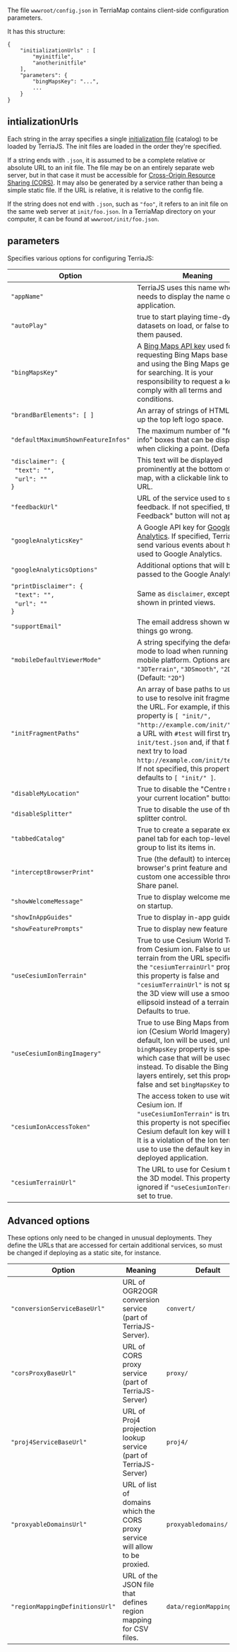 The file `wwwroot/config.json` in TerriaMap contains client-side configuration parameters.

It has this structure:

```
{
    "initializationUrls" : [
        "myinitfile",
        "anotherinitfile"
    ],
    "parameters": {
        "bingMapsKey": "...",
        ...
    }
}
```

## intializationUrls

Each string in the array specifies a single [initialization file](initialization-files.md) (catalog) to be loaded by TerriaJS.  The init files are loaded in the order they're specified.

If a string ends with `.json`, it is assumed to be a complete relative or absolute URL to an init file.  The file may be on an entirely separate web server, but in that case it must be accessible for [Cross-Origin Resource Sharing (CORS)](../connecting-to-data/cross-origin-resource-sharing.md).  It may also be generated by a service rather than being a simple static file.  If the URL is relative, it is relative to the config file.

If the string does not end with `.json`, such as `"foo"`, it refers to an init file on the same web server at `init/foo.json`.  In a TerriaMap directory on your computer, it can be found at `wwwroot/init/foo.json`.

## parameters

Specifies various options for configuring TerriaJS:

Option                      | Meaning
----------------------------|--------
`"appName"`                 | TerriaJS uses this name whenever it needs to display the name of the application.
`"autoPlay"` | true to start playing time-dynamic datasets on load, or false to start them paused.
`"bingMapsKey"`             | A [Bing Maps API key](https://msdn.microsoft.com/en-us/library/ff428642.aspx) used for requesting Bing Maps base maps and using the Bing Maps geocoder for searching. It is your responsibility to request a key and comply with all terms and conditions.
`"brandBarElements": [ ]`   | An array of strings of HTML that fill up the top left logo space.
`"defaultMaximumShownFeatureInfos"` | The maximum number of "feature info" boxes that can be displayed when clicking a point. (Default: 100)
`"disclaimer": {`<span><br/>&nbsp;&nbsp;`"text": "",`<br/>&nbsp;&nbsp;`"url": ""`<br/>`}`</span> | This text will be displayed prominently at the bottom of the map, with a clickable link to the URL.
`"feedbackUrl"`					| URL of the service used to send feedback.  If not specified, the "Give Feedback" button will not appear. | None
`"googleAnalyticsKey"`      | A Google API key for [Google Analytics](https://analytics.google.com).  If specified, TerriaJS will send various events about how it's used to Google Analytics.
`"googleAnalyticsOptions"`  | Additional options that will be passed to the Google Analytics call.
`"printDisclaimer": {`<span><br/>&nbsp;&nbsp;`"text": "",`<br/>&nbsp;&nbsp;`"url": ""`<br/>`}`</span> | Same as `disclaimer`, except only shown in printed views.
`"supportEmail"`            | The email address shown when things go wrong.
`"mobileDefaultViewerMode"` | A string specifying the default view mode to load when running on a mobile platform. Options are: `"3DTerrain"`, `"3DSmooth"`, `"2D"`. (Default: `"2D"`)
`"initFragmentPaths"`       | An array of base paths to use to try to use to resolve init fragments in the URL.  For example, if this property is `[ "init/", "http://example.com/init/"]`, then a URL with `#test` will first try to load `init/test.json` and, if that fails, next try to load `http://example.com/init/test.json`.  If not specified, this property defaults to `[ "init/" ]`.
`"disableMyLocation"`       | True to disable the "Centre map at your current location" button.
`"disableSplitter"`         | True to disable the use of the splitter control.
`"tabbedCatalog"`           | True to create a separate explorer panel tab for each top-level catalog group to list its items in.
`"interceptBrowserPrint"`   | True (the default) to intercept the browser's print feature and use a custom one accessible through the Share panel.
`"showWelcomeMessage"`      | True to display welcome message on startup.
`"showInAppGuides"`         | True to display in-app guides.
`"showFeaturePrompts"`      | True to display new feature popups.
`"useCesiumIonTerrain"`     | True to use Cesium World Terrain from Cesium ion. False to use terrain from the URL specified with the `"cesiumTerrainUrl"` property. If this property is false and `"cesiumTerrainUrl"` is not specified, the 3D view will use a smooth ellipsoid instead of a terrain surface. Defaults to true.
`"useCesiumIonBingImagery"` | True to use Bing Maps from Cesium ion (Cesium World Imagery). By default, Ion will be used, unless the `bingMapsKey` property is specified, in which case that will be used instead. To disable the Bing Maps layers entirely, set this property to false and set `bingMapsKey` to null.
`"cesiumIonAccessToken"`    | The access token to use with Cesium ion. If `"useCesiumIonTerrain"` is true and this property is not specified, the Cesium default Ion key will be used. It is a violation of the Ion terms of use to use the default key in a deployed application.
`"cesiumTerrainUrl"`        | The URL to use for Cesium terrain in the 3D model. This property is ignored if `"useCesiumIonTerrain"` is set to true.

## Advanced options

These options only need to be changed in unusual deployments. They define the URLs that are accessed for certain additional services, so must be changed if deploying as a static site, for instance.

Option                      | Meaning | Default
----------------------------|---------|---------
`"conversionServiceBaseUrl"`    | URL of OGR2OGR conversion service (part of TerriaJS-Server). | `convert/`
`"corsProxyBaseUrl"`            | URL of CORS proxy service (part of TerriaJS-Server)| `proxy/`
`"proj4ServiceBaseUrl"`         | URL of Proj4 projection lookup service (part of TerriaJS-Server) | `proj4/`
`"proxyableDomainsUrl"`         | URL of list of domains which the CORS proxy service will allow to be proxied. | `proxyabledomains/`
`"regionMappingDefinitionsUrl"` | URL of the JSON file that defines region mapping for CSV files. | `data/regionMapping.json`
